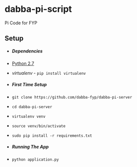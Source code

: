 # dabba-pi-script
Pi Code for FYP

## Setup

* ##### Dependencies
* [Python 2.7](https://www.python.org/download/releases/2.7/)
* *virtualenv* - `pip install virtualenv`

* ##### First Time Setup
* `git clone https://github.com/dabba-fyp/dabba-pi-server`
* `cd dabba-pi-server`
* `virtualenv venv`
* `source venv/bin/activate`
* `sudo pip install -r requirements.txt`


* ##### Running The App
* `python application.py` 
